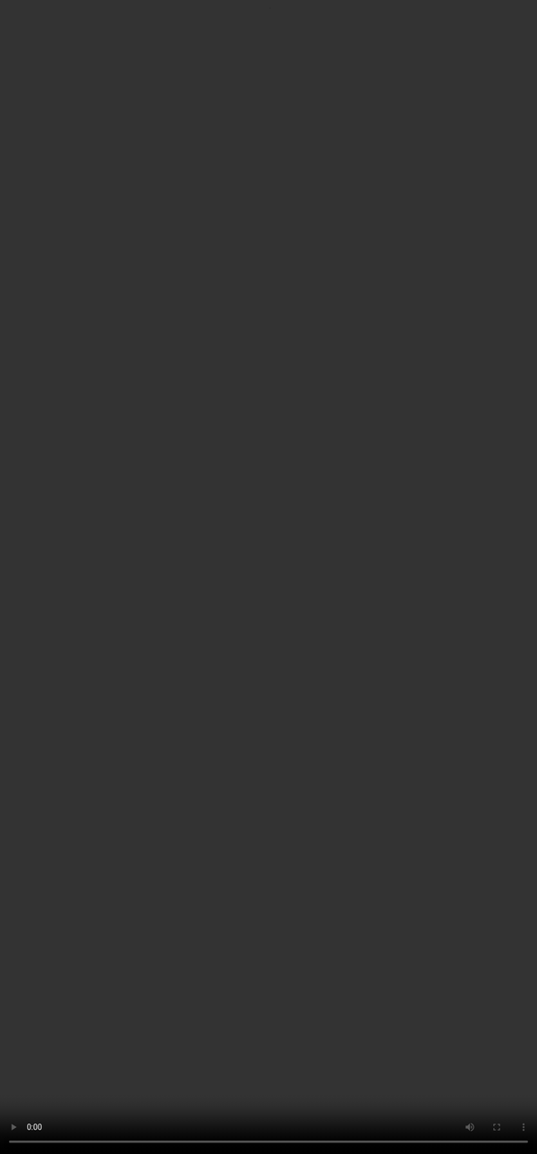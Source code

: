 ## <span style=""color:#364BC9"">What is Complex Prompting?</span>
<video src="${COMPLEX_PROMPTING_VIDEO_4}" frameborder="0" allowfullscreen style="position: absolute; top: 0; left: 0; width: 100%; height: 100%; border: none; object-fit: cover;" controls="" controlslist="nodownload nofullscreen" style="width: 100%" />

:::tip
Complex prompting is an advanced way of interacting with AI by embedding context, constraints, roles, and multi-step logic into a single instruction. Unlike simple prompts, it challenges the model to reason, adapt, and synthesize like a human. Think of it as turning a basic task into a layered, creative problem; much like asking someone to bake a themed cake with dietary rules and detailed steps.
:::

## <span style=""color:#364BC9"">Why Learn Complex Prompting?</span>

:::tip
Learning complex prompting is essential for evaluating models, as it reveals issues like hallucinations and skipped steps. It’s also key to creating high-quality datasets for supervised fine-tuning (SFT). Additionally, it enables strong feedback loops by turning model failures into actionable insights.
:::

***
